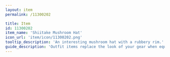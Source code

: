 ```yaml
---
layout: item
permalink: /11300202

title: Item
id: 11300202
item_name: 'Shiitake Mushroom Hat'
icon_url: 'item/icon/11300202.png'
tooltip_description: 'An interesting mushroom hat with a rubbery rim.'
guide_description: 'Outfit items replace the look of your gear when equipped.'
---
```

